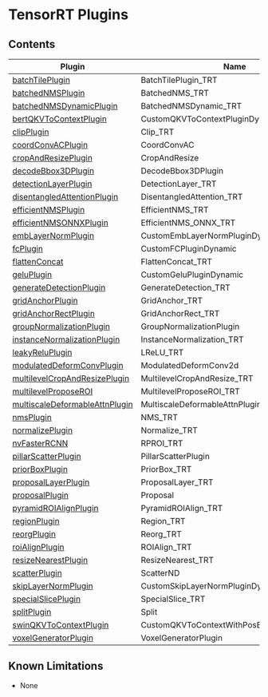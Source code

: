 # TensorRT Plugins

## Contents

| Plugin | Name | Versions |
|---|---|---|
| [batchTilePlugin](batchTilePlugin) | BatchTilePlugin_TRT | 1 |
| [batchedNMSPlugin](batchedNMSPlugin) | BatchedNMS_TRT | 1 |
| [batchedNMSDynamicPlugin](batchedNMSPlugin) | BatchedNMSDynamic_TRT | 1 |
| [bertQKVToContextPlugin](bertQKVToContextPlugin) | CustomQKVToContextPluginDynamic | 1, 2, 3 |
| [clipPlugin](clipPlugin) | Clip_TRT | 1 |
| [coordConvACPlugin](coordConvACPlugin) | CoordConvAC | 1 |
| [cropAndResizePlugin](cropAndResizePlugin) | CropAndResize | 1 |
| [decodeBbox3DPlugin](decodeBbox3DPlugin) | DecodeBbox3DPlugin | 1 |
| [detectionLayerPlugin](detectionLayerPlugin) | DetectionLayer_TRT | 1 |
| [disentangledAttentionPlugin](disentangledAttentionPlugin) | DisentangledAttention_TRT | 1 |
| [efficientNMSPlugin](efficientNMSPlugin) | EfficientNMS_TRT | 1 |
| [efficientNMSONNXPlugin](efficientNMSPlugin) | EfficientNMS_ONNX_TRT | 1 |
| [embLayerNormPlugin](embLayerNormPlugin) | CustomEmbLayerNormPluginDynamic | 1, 2 |
| [fcPlugin](fcPlugin) | CustomFCPluginDynamic | 1 |
| [flattenConcat](flattenConcat) | FlattenConcat_TRT | 1 |
| [geluPlugin](geluPlugin) | CustomGeluPluginDynamic | 1 |
| [generateDetectionPlugin](generateDetectionPlugin) | GenerateDetection_TRT | 1 |
| [gridAnchorPlugin](gridAnchorPlugin) | GridAnchor_TRT | 1 |
| [gridAnchorRectPlugin](gridAnchorPlugin) | GridAnchorRect_TRT | 1 |
| [groupNormalizationPlugin](groupNormalizationPlugin) | GroupNormalizationPlugin | 1 |
| [instanceNormalizationPlugin](instanceNormalizationPlugin) | InstanceNormalization_TRT | 1 |
| [leakyReluPlugin](leakyReluPlugin) | LReLU_TRT | 1 |
| [modulatedDeformConvPlugin](modulatedDeformConvPlugin) | ModulatedDeformConv2d | 1 |
| [multilevelCropAndResizePlugin](multilevelCropAndResizePlugin) | MultilevelCropAndResize_TRT | 1 |
| [multilevelProposeROI](multilevelProposeROI) | MultilevelProposeROI_TRT | 1 |
| [multiscaleDeformableAttnPlugin](multiscaleDeformableAttnPlugin) | MultiscaleDeformableAttnPlugin_TRT | 1 |
| [nmsPlugin](nmsPlugin) | NMS_TRT | 1 |
| [normalizePlugin](normalizePlugin) | Normalize_TRT | 1 |
| [nvFasterRCNN](nvFasterRCNN) | RPROI_TRT | 1 |
| [pillarScatterPlugin](pillarScatterPlugin) | PillarScatterPlugin | 1 |
| [priorBoxPlugin](priorBoxPlugin) | PriorBox_TRT | 1 |
| [proposalLayerPlugin](proposalLayerPlugin) | ProposalLayer_TRT | 1 |
| [proposalPlugin](proposalPlugin) | Proposal | 1 |
| [pyramidROIAlignPlugin](pyramidROIAlignPlugin) | PyramidROIAlign_TRT | 1 |
| [regionPlugin](regionPlugin) | Region_TRT | 1 |
| [reorgPlugin](reorgPlugin) | Reorg_TRT | 1 |
| [roiAlignPlugin](roiAlignPlugin) | ROIAlign_TRT | 1 |
| [resizeNearestPlugin](resizeNearestPlugin) | ResizeNearest_TRT | 1 |
| [scatterPlugin](scatterPlugin) | ScatterND | 1 |
| [skipLayerNormPlugin](skipLayerNormPlugin) | CustomSkipLayerNormPluginDynamic | 1, 2, 3 |
| [specialSlicePlugin](specialSlicePlugin) | SpecialSlice_TRT | 1 |
| [splitPlugin](splitPlugin) | Split | 1 |
| [swinQKVToContextPlugin](swinQKVToContextPlugin) | CustomQKVToContextWithPosBiasPluginDynamic | 1 |
| [voxelGeneratorPlugin](voxelGeneratorPlugin) | VoxelGeneratorPlugin | 1 |

## Known Limitations

  - None
